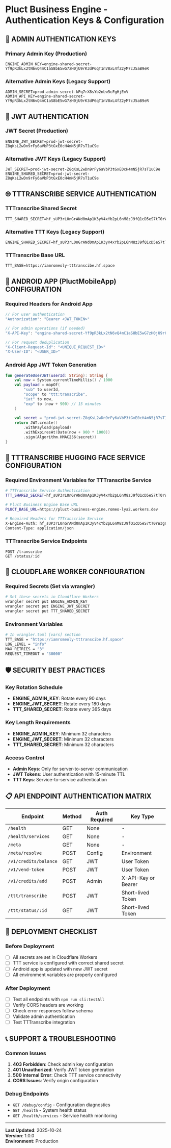 # Pluct Business Engine - Authentication Keys & Configuration

## 🔐 **ADMIN AUTHENTICATION KEYS**

### **Primary Admin Key (Production)**
```
ENGINE_ADMIN_KEY=engine-shared-secret-Yf9pR3kLx2tN6vQ4mC1aS8bE5wG7zH0jU9rK3dP6qT1nV8xL4fZ2yM7cJ5aB9eR
```

### **Alternative Admin Keys (Legacy Support)**
```
ADMIN_SECRET=prod-admin-secret-kPq7rX8sYb2nLw5cFgHjEmV
ADMIN_API_KEY=engine-shared-secret-Yf9pR3kLx2tN6vQ4mC1aS8bE5wG7zH0jU9rK3dP6qT1nV8xL4fZ2yM7cJ5aB9eR
```

## 🔑 **JWT AUTHENTICATION**

### **JWT Secret (Production)**
```
ENGINE_JWT_SECRET=prod-jwt-secret-Z8qKsL2wDn9rFy6aVbP3tGxE0cH4mN5jR7sT1uC9e
```

### **Alternative JWT Keys (Legacy Support)**
```
JWT_SECRET=prod-jwt-secret-Z8qKsL2wDn9rFy6aVbP3tGxE0cH4mN5jR7sT1uC9e
ENGINE_SHARED_SECRET=prod-jwt-secret-Z8qKsL2wDn9rFy6aVbP3tGxE0cH4mN5jR7sT1uC9e
```

## 🌐 **TTTRANSCRIBE SERVICE AUTHENTICATION**

### **TTTranscribe Shared Secret**
```
TTT_SHARED_SECRET=hf_sUP3rL0nGrANd0mAp1K3yV4xYb2pL6nM8zJ9fQ1cD5eS7tT0rW3gU
```

### **Alternative TTT Keys (Legacy Support)**
```
ENGINE_SHARED_SECRET=hf_sUP3rL0nGrANd0mAp1K3yV4xYb2pL6nM8zJ9fQ1cD5eS7tT0rW3gU
```

### **TTTranscribe Base URL**
```
TTT_BASE=https://iamromeoly-tttranscibe.hf.space
```

## 📱 **ANDROID APP (PluctMobileApp) CONFIGURATION**

### **Required Headers for Android App**
```kotlin
// For user authentication
"Authorization": "Bearer <JWT_TOKEN>"

// For admin operations (if needed)
"X-API-Key": "engine-shared-secret-Yf9pR3kLx2tN6vQ4mC1aS8bE5wG7zH0jU9rK3dP6qT1nV8xL4fZ2yM7cJ5aB9eR"

// For request deduplication
"X-Client-Request-Id": "<UNIQUE_REQUEST_ID>"
"X-User-ID": "<USER_ID>"
```

### **Android App JWT Token Generation**
```kotlin
fun generateUserJWT(userId: String): String {
    val now = System.currentTimeMillis() / 1000
    val payload = mapOf(
        "sub" to userId,
        "scope" to "ttt:transcribe",
        "iat" to now,
        "exp" to (now + 900) // 15 minutes
    )
    
    val secret = "prod-jwt-secret-Z8qKsL2wDn9rFy6aVbP3tGxE0cH4mN5jR7sT1uC9e"
    return JWT.create()
        .withPayload(payload)
        .withExpiresAt(Date(now + 900 * 1000))
        .sign(Algorithm.HMAC256(secret))
}
```

## 🤖 **TTTRANSCRIBE HUGGING FACE SERVICE CONFIGURATION**

### **Required Environment Variables for TTTranscribe Service**
```bash
# TTTranscribe Service Authentication
TTT_SHARED_SECRET=hf_sUP3rL0nGrANd0mAp1K3yV4xYb2pL6nM8zJ9fQ1cD5eS7tT0rW3gU

# Pluct Business Engine Base URL
PLUCT_BASE_URL=https://pluct-business-engine.romeo-lya2.workers.dev

# Required Headers for TTTranscribe Service
X-Engine-Auth: hf_sUP3rL0nGrANd0mAp1K3yV4xYb2pL6nM8zJ9fQ1cD5eS7tT0rW3gU
Content-Type: application/json
```

### **TTTranscribe Service Endpoints**
```
POST /transcribe
GET /status/:id
```

## 🔧 **CLOUDFLARE WORKER CONFIGURATION**

### **Required Secrets (Set via wrangler)**
```bash
# Set these secrets in Cloudflare Workers
wrangler secret put ENGINE_ADMIN_KEY
wrangler secret put ENGINE_JWT_SECRET  
wrangler secret put TTT_SHARED_SECRET
```

### **Environment Variables**
```bash
# In wrangler.toml [vars] section
TTT_BASE = "https://iamromeoly-tttranscibe.hf.space"
LOG_LEVEL = "info"
MAX_RETRIES = "3"
REQUEST_TIMEOUT = "30000"
```

## 🛡️ **SECURITY BEST PRACTICES**

### **Key Rotation Schedule**
- **ENGINE_ADMIN_KEY**: Rotate every 90 days
- **ENGINE_JWT_SECRET**: Rotate every 180 days  
- **TTT_SHARED_SECRET**: Rotate every 365 days

### **Key Length Requirements**
- **ENGINE_ADMIN_KEY**: Minimum 32 characters
- **ENGINE_JWT_SECRET**: Minimum 32 characters
- **TTT_SHARED_SECRET**: Minimum 32 characters

### **Access Control**
- **Admin Keys**: Only for server-to-server communication
- **JWT Tokens**: User authentication with 15-minute TTL
- **TTT Keys**: Service-to-service authentication

## 📋 **API ENDPOINT AUTHENTICATION MATRIX**

| Endpoint | Method | Auth Required | Key Type |
|----------|--------|---------------|----------|
| `/health` | GET | None | - |
| `/health/services` | GET | None | - |
| `/meta` | GET | None | - |
| `/meta/resolve` | POST | Config | Environment |
| `/v1/credits/balance` | GET | JWT | User Token |
| `/v1/vend-token` | POST | JWT | User Token |
| `/v1/credits/add` | POST | Admin | X-API-Key or Bearer |
| `/ttt/transcribe` | POST | JWT | Short-lived Token |
| `/ttt/status/:id` | GET | JWT | Short-lived Token |

## 🚀 **DEPLOYMENT CHECKLIST**

### **Before Deployment**
- [ ] All secrets are set in Cloudflare Workers
- [ ] TTT service is configured with correct shared secret
- [ ] Android app is updated with new JWT secret
- [ ] All environment variables are properly configured

### **After Deployment**
- [ ] Test all endpoints with `npm run cli:testAll`
- [ ] Verify CORS headers are working
- [ ] Check error responses follow schema
- [ ] Validate admin authentication
- [ ] Test TTTranscribe integration

## 📞 **SUPPORT & TROUBLESHOOTING**

### **Common Issues**
1. **403 Forbidden**: Check admin key configuration
2. **401 Unauthorized**: Verify JWT token generation
3. **500 Internal Error**: Check TTT service connectivity
4. **CORS Issues**: Verify origin configuration

### **Debug Endpoints**
- `GET /debug/config` - Configuration diagnostics
- `GET /health` - System health status
- `GET /health/services` - Service health monitoring

---

**Last Updated**: 2025-10-24  
**Version**: 1.0.0  
**Environment**: Production
